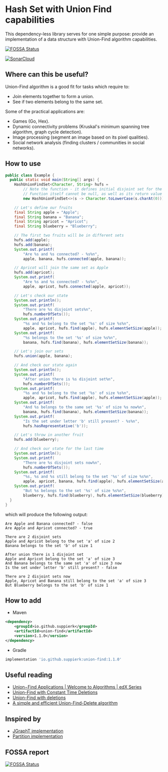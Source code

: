 # Hash Set with Union Find capabilities

This dependency-less library serves for one simple purpose: provide an implementation of a data structure with Union-Find algorithm capabilities.

[![FOSSA Status](https://app.fossa.com/api/projects/git%2Bgithub.com%2FSuppieRK%2Funion-find.svg?type=shield&issueType=license)](https://app.fossa.com/projects/git%2Bgithub.com%2FSuppieRK%2Funion-find?ref=badge_shield&issueType=license)

[![SonarCloud](https://sonarcloud.io/images/project_badges/sonarcloud-orange.svg)](https://sonarcloud.io/summary/overall?id=SuppieRK_union-find)

## Where can this be useful?

Union-Find algorithm is a good fit for tasks which require to:
- Join elements together to form a union.
- See if two elements belong to the same set.

Some of the practical applications are:
- Games (Go, Hex).
- Dynamic connectivity problems (Kruskal's minimum spanning tree algorithm, graph cycle detection).
- Image processing (segment an image based on its pixel qualities).
- Social network analysis (finding clusters / communities in social networks).

## How to use

```java
public class Example {
  public static void main(String[] args) {
    HashUnionFindSet<Character, String> hufs =
        // Note the function - it defines initial disjoint set for the value
        // Function itself cannot be null, as well as its return value
        new HashUnionFindSet<>(s -> Character.toLowerCase(s.charAt(0)));

    // Let's define our fruits
    final String apple = "Apple";
    final String banana = "Banana";
    final String apricot = "Apricot";
    final String blueberry = "Blueberry";

    // The first two fruits will be in different sets
    hufs.add(apple);
    hufs.add(banana);
    System.out.printf(
        "Are %s and %s connected? - %s%n", 
        apple, banana, hufs.connected(apple, banana));

    // Apricot will join the same set as Apple
    hufs.add(apricot);
    System.out.printf(
        "Are %s and %s connected? - %s%n", 
        apple, apricot, hufs.connected(apple, apricot));

    // Let's check our state
    System.out.println();
    System.out.printf(
        "There are %s disjoint sets%n", 
        hufs.numberOfSets());
    System.out.printf(
        "%s and %s belong to the set '%s' of size %s%n",
        apple, apricot, hufs.find(apple), hufs.elementSetSize(apple));
    System.out.printf(
        "%s belongs to the set '%s' of size %s%n",
        banana, hufs.find(banana), hufs.elementSetSize(banana));

    // Let's join our sets
    hufs.union(apple, banana);

    // And check our state again
    System.out.println();
    System.out.printf(
        "After union there is %s disjoint set%n", 
        hufs.numberOfSets());
    System.out.printf(
        "%s and %s belong to the set '%s' of size %s%n",
        apple, apricot, hufs.find(apple), hufs.elementSetSize(apple));
    System.out.printf(
        "And %s belongs to the same set '%s' of size %s now%n",
        banana, hufs.find(banana), hufs.elementSetSize(banana));
    System.out.printf(
        "Is the set under letter 'b' still present? - %s%n", 
        hufs.hasRepresentative('b'));

    // Let's throw in another fruit
    hufs.add(blueberry);

    // And check our state for the last time
    System.out.println();
    System.out.printf(
        "There are %s disjoint sets now%n", 
        hufs.numberOfSets());
    System.out.printf(
        "%s, %s and %s still belong to the set '%s' of size %s%n",
        apple, apricot, banana, hufs.find(apple), hufs.elementSetSize(apple));
    System.out.printf(
        "But %s belongs to the set '%s' of size %s%n",
        blueberry, hufs.find(blueberry), hufs.elementSetSize(blueberry));
  }
}
```

which will produce the following output:

```
Are Apple and Banana connected? - false
Are Apple and Apricot connected? - true

There are 2 disjoint sets
Apple and Apricot belong to the set 'a' of size 2
Banana belongs to the set 'b' of size 1

After union there is 1 disjoint set
Apple and Apricot belong to the set 'a' of size 3
And Banana belongs to the same set 'a' of size 3 now
Is the set under letter 'b' still present? - false

There are 2 disjoint sets now
Apple, Apricot and Banana still belong to the set 'a' of size 3
But Blueberry belongs to the set 'b' of size 1
```

## How to add

- Maven
```xml
<dependency>
    <groupId>io.github.suppierk</groupId>
    <artifactId>union-find</artifactId>
    <version>1.1.0</version>
</dependency>
```

- Gradle
```groovy
implementation 'io.github.suppierk:union-find:1.1.0'
```

## Useful reading

- [Union−Find Applications | Welcome to Algorithms | edX Series](https://youtu.be/OMxd43qB6Bg?si=ZnWuIOWQPMLafTwh)
- [Union-Find with Constant Time Deletions](https://www.cs.princeton.edu/courses/archive/fall05/cos528/handouts/Union-Find%20with%20Constant%20Time%20Deletions.pdf)
- [Union-Find with deletions](http://www.aladdin.cs.cmu.edu/papers/pdfs/y2003/uniof.pdf)
- [A simple and efficient Union-Find-Delete algorithm](https://www.sciencedirect.com/science/article/pii/S030439751000616X?ref=pdf_download&fr=RR-9&rr=86db096b1f70152a)

## Inspired by

- [JGraphT implementation](https://github.com/jgrapht/jgrapht/blob/master/jgrapht-core/src/main/java/org/jgrapht/alg/util/UnionFind.java)
- [Partition implementation](https://github.com/gstamatelat/partition/blob/master/src/main/java/gr/james/partition/UnionFindPartition.java)

## FOSSA report

[![FOSSA Status](https://app.fossa.com/api/projects/git%2Bgithub.com%2FSuppieRK%2Funion-find.svg?type=large&issueType=license)](https://app.fossa.com/projects/git%2Bgithub.com%2FSuppieRK%2Funion-find?ref=badge_large&issueType=license)
